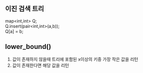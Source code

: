 이진 검색 트리
---
map<int,int> Q;</br>
Q.insert(pair<int,int>(a,b));</br>
Q[a] = b;</br>

lower_bound() 
---
1. 값이 존재하지 않을때 트리에 포함된 x이상의 키중 가장 작은 값을 리턴</br>
2. 값이 존재한다면 해당 값을 리턴</br>
